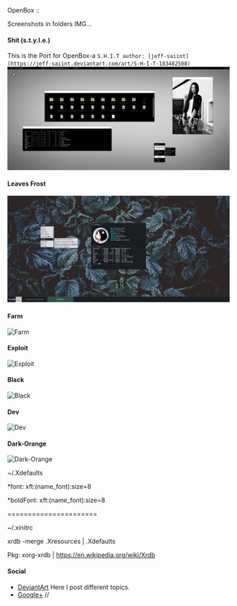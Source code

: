 OpenBox ::

Screenshots in folders IMG...

#### Shit (s.t.y.l.e.)
This is the Port for OpenBox-a `S.H.I.T author: [jeff-saiint](https://jeff-saiint.deviantart.com/art/S-H-I-T-183482508)`
![Shit (s.t.y.l.e.)](https://github.com/appath/MyThemes/blob/master/IMG/Shit(s.t.y.l.e.).jpg)

#### Leaves Frost
![Leaves Frost](https://github.com/appath/MyThemes/blob/master/IMG/leaves_frost.png)

#### Farm
![Farm](https://github.com/appath/MyThemes/blob/master/IMG/Farm.jpg)

#### Exploit
![Exploit](https://github.com/appath/MyThemes/blob/master/IMG/Exploit.jpg)

#### Black
![Black](https://github.com/appath/MyThemes/blob/master/IMG/Black.jpg)

#### Dev
![Dev](https://github.com/appath/MyThemes/blob/master/IMG/Dev.png)

#### Dark-Orange
![Dark-Orange](https://github.com/appath/MyThemes/blob/master/IMG/Dark-Orange.png)

~/.Xdefaults

*font:   xft:(name_font):size=8

*boldFont:	  xft:(name_font):size=8

======================

~/.xinitrc

xrdb -merge .Xresources | .Xdefaults

Pkg: xorg-xrdb |
https://en.wikipedia.org/wiki/Xrdb

#### Social

* [DeviantArt](http://boris241.deviantart.com/) Here I post different topics.
* [Google+](https://plus.google.com/u/0/106782122945207734872) //
